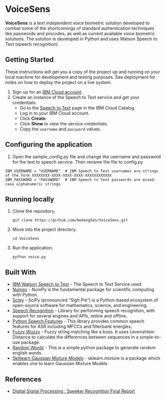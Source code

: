 # VoiceSens

<b>VoiceSens</b> is a <i>text independent</i> voice biometric solution developed to combat some of the shortcomings of standard authentication techniques like passwords and pincodes, as well as current available voice biometric solutions. The solution is developed in Python and uses Watson Speech to Text (speech recognition).

## Getting Started

These instructions will get you a copy of the project up and running on your local machine for development and testing purposes. See deployment for notes on how to deploy the project on a live system.

1. Sign up for an [IBM Cloud account](https://console.bluemix.net/registration/).
1. Create an instance of the Speech to Text service and get your credentials:
    - Go to the [Speech to Text](https://console.bluemix.net/catalog/services/speech-to-text) page in the IBM Cloud Catalog.
    - Log in to your IBM Cloud account.
    - Click **Create**.
    - Click **Show** to view the service credentials.
    - Copy the `username` and `password` values.

## Configuring the application


1. Open the sample_config.py file and change the username and password for the text to speech service. Then rename the file to config.py 

```
IBM_USERNAME = "USERNAME"  # IBM Speech to Text usernames are strings of the form XXXXXXXX-XXXX-XXXX-XXXX-XXXXXXXXXXXX
IBM_PASSWORD = "PASSWORD"  # IBM Speech to Text passwords are mixed-case alphanumeric strings
```

## Running locally

1. Clone the repository. 

    ```
    git clone https://github.com/bedangSen/VoiceSens.git
    ```
    
1. Move into the project directory. 

    ```
    cd VoiceSens
    ```
    
1. Run the application.

    ```
    python voice.py
    ```

## Built With

* [IBM Watson Speech to Text](https://console.bluemix.net/catalog/services/speech-to-text) - The Speech to Text Service used. 
* [Numpy](http://www.numpy.org/) - NumPy is the fundamental package for scientific computing with Python.
* [Scipy](https://www.scipy.org/) - SciPy (pronounced “Sigh Pie”) is a Python-based ecosystem of open-source software for mathematics, science, and engineering. 
* [Speech Recognition](https://pypi.org/project/SpeechRecognition/) -  Library for performing speech recognition, with support for several engines and APIs, online and offline.
* [Python Speech Features](https://python-speech-features.readthedocs.io/en/latest/) - This library provides common speech features for ASR including MFCCs and filterbank energies. 
* [Fuzzy Wuzzy](https://github.com/seatgeek/fuzzywuzzy) - Fuzzy string matching like a boss. It uses Levenshtein Distance to calculate the differences between sequences in a simple-to-use package. 
* [Random Words](https://pypi.org/project/random-word/) - This is a simple python package to generate random english words. 
* [Skitlearn Gaussian Mixture Models](https://scikit-learn.org/stable/modules/mixture.html) - sklearn.mixture is a package which enables one to learn Gaussian Mixture Models

## References

* [Digital Signal Processing : Speeker Recognition Final Report](https://raw.githubusercontent.com/ppwwyyxxspeaker-recognition/master/doc/Final-Report-Complete.pdf)
